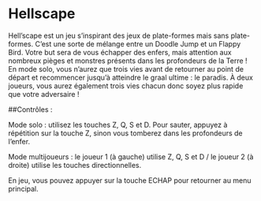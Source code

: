 # Hellscape

Hell’scape est un jeu s’inspirant des jeux de plate-formes mais sans plate-formes. C’est une sorte de mélange entre un Doodle Jump et un Flappy Bird.
Votre but sera de vous échapper des enfers, mais attention aux nombreux pièges et monstres présents dans les profondeurs de la Terre ! En mode solo, vous n’aurez que trois vies avant de retourner au point de départ et recommencer jusqu’à atteindre le graal ultime : le paradis. À deux joueurs, vous aurez également trois vies chacun donc soyez plus rapide que votre adversaire !

##Contrôles :

Mode solo : utilisez les touches Z, Q, S et D. Pour sauter, appuyez à répétition sur la touche Z, sinon vous tomberez dans les profondeurs de l’enfer.

Mode multijoueurs : le joueur 1 (à gauche) utilise Z, Q, S et D / le joueur 2 (à droite) utilise les touches directionnelles.

En jeu, vous pouvez appuyer sur la touche ECHAP pour retourner au menu principal.
